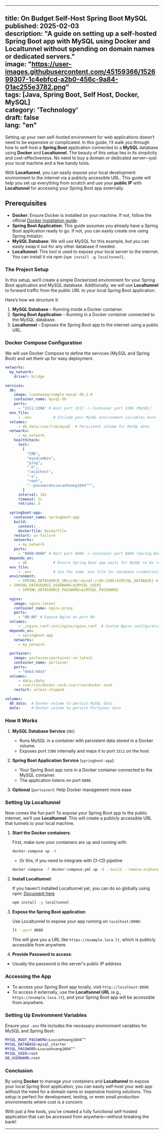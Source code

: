 ----------
title: On Budget Self-Host Spring Boot MySQL  
published: 2025-02-03  
description: "A guide on setting up a self-hosted Spring Boot app with MySQL using Docker and Localtunnel without spending on domain names or dedicated servers."  
image: "https://user-images.githubusercontent.com/45159366/152699307-1c4ebfcd-a2b0-456c-9a84-01ac255e3782.png"  
tags: [Java, Spring Boot, Self Host, Docker, MySQL]  
category: 'Technology'  
draft: false  
lang: "en"
----------

Setting up your own self-hosted environment for web applications doesn’t need to be expensive or complicated. In this guide, I’ll walk you through how to self-host a **Spring Boot** application connected to a **MySQL** database using **Docker** and **Localtunnel**. The beauty of this setup lies in its simplicity and cost-effectiveness. No need to buy a domain or dedicated server—just your local machine and a few handy tools.

With **Localtunnel**, you can easily expose your local development environment to the internet via a publicly accessible URL. This guide will help you set up everything from scratch and use your **public IP** with **Localtunnel** for accessing your Spring Boot app externally.

## Prerequisites

-   **Docker**: Ensure Docker is installed on your machine. If not, follow the official [Docker installation guide](https://docs.docker.com/get-docker/).
-   **Spring Boot Application**: This guide assumes you already have a Spring Boot application ready to go. If not, you can easily create one using Spring Initializr.
-   **MySQL Database**: We will use MySQL for this example, but you can easily swap it out for any other database if needed.
-   **Localtunnel**: This tool is used to expose your local server to the internet. You can install it via npm (`npm install -g localtunnel`).

### The Project Setup

In this setup, we’ll create a simple Dockerized environment for your Spring Boot application and MySQL database. Additionally, we will use **Localtunnel** to forward traffic from the public URL to your local Spring Boot application.

Here’s how we structure it:

1.  **MySQL Database** – Running inside a Docker container.
2.  **Spring Boot Application** – Running in a Docker container connected to the MySQL database.
3.  **Localtunnel** – Exposes the Spring Boot app to the internet using a public URL.

### Docker Compose Configuration

We will use Docker Compose to define the services (MySQL and Spring Boot) and set them up for easy deployment.

```yaml
networks:  
  my_network:  
    driver: bridge  
  
services:  
  db:  
    image: lcaohoanq/sample-mysql-db:2.0  
    container_name: mysql-db  
    ports:  
      - "3311:3306" # Host port 3311 -> Container port 3306 (MySQL)  
  env_file:  
      - .env          # Include your MySQL environment variables here  
  volumes:  
      - db_data:/var/lib/mysql  # Persistent volume for MySQL data  
  networks:  
      - my_network  
    healthcheck:  
      test:  
        [  
          "CMD",  
          "mysqladmin",  
          "ping",  
          "-h",  
          "localhost",  
          "-u",  
          "root",  
          "--password=Luucaohoang1604^^",  
        ]  
      interval: 10s  
      timeout: 5s  
      retries: 5  
  
  springboot-app:  
    container_name: springboot-app  
    build:  
      context: .  
      dockerfile: Dockerfile  
    restart: on-failure  
    networks:  
      - my_network  
    ports:  
      - "8080:8080" # Host port 8080 -> Container port 8080 (Spring Boot)  
  depends_on:  
      - db            # Ensure Spring Boot app waits for MySQL to be ready  
  env_file:  
      - .env          # Use the same .env file for database credentials  
  environment:  
      - SPRING_DATASOURCE_URL=jdbc:mysql://db:3306/${MYSQL_DATABASE} # Use the MySQL service name as the hostname  
  - SPRING_DATASOURCE_USERNAME=${MYSQL_USER}  
      - SPRING_DATASOURCE_PASSWORD=${MYSQL_PASSWORD}  
    
  nginx:  
    image: nginx:latest  
    container_name: nginx-proxy  
    ports:  
      - "80:80" # Expose Nginx on port 80  
  volumes:  
      - ./nginx.conf:/etc/nginx/nginx.conf  # Custom Nginx configuration file  
  depends_on:  
      - springboot-app  
    networks:  
      - my_network  
        
  portainer:  
    image: portainer/portainer-ce:latest  
    container_name: portainer  
    ports:  
      - "9443:9443"  
  volumes:  
      - data:/data  
      - /var/run/docker.sock:/var/run/docker.sock  
    restart: unless-stopped  
  
volumes:  
  db_data:  # Docker volume to persist MySQL data  
  data:     # Docker volume to persist Portainer data

```

### How It Works

1.  **MySQL Database Service** (`db`):
    
    -   Runs MySQL in a container with persistent data stored in a Docker volume.
    -   Exposes port `3306` internally and maps it to port `3311` on the host.
2.  **Spring Boot Application Service** (`springboot-app`):
    
    -   Your Spring Boot app runs in a Docker container connected to the MySQL container.
    -   The application listens on port `8080`.
3.  **Optional** (`portainer`): Help Docker management more ease

### Setting Up Localtunnel

Now comes the fun part! To expose your Spring Boot app to the public internet, we’ll use **Localtunnel**. This will create a publicly accessible URL that tunnels to your local machine.

1.  **Start the Docker containers**:
    
    First, make sure your containers are up and running with:
    
    ```bash
    docker-compose up -d
    ```
	   - Or this, if you need to integrate with CI-CD pipeline
    ```bash
	docker compose -f docker-compose.yml up -d --build --remove-orphans
    ```
    
2.  **Install Localtunnel**:
    
    If you haven't installed Localtunnel yet, you can do so globally using npm: [Document here](https://theboroer.github.io/localtunnel-www/)
    
    ```bash
    npm install -g localtunnel
    ```
    
3.  **Expose the Spring Boot application**:
    
    Use Localtunnel to expose your app running on `localhost:8080`:
    
    ```bash
    lt --port 8080
    ```
    
    This will give you a URL like `https://example.loca.lt`, which is publicly accessible from anywhere.
    
  4. **Provide Password to access**: 
 
 - Usually the password is the server's public IP address

### Accessing the App

-   To access your Spring Boot app locally, visit `http://localhost:8080`.
-   To access it externally, use the **Localtunnel URL** (e.g., `https://example.loca.lt`), and your Spring Boot app will be accessible from anywhere.

### Setting Up Environment Variables

Ensure your `.env` file includes the necessary environment variables for MySQL and Spring Boot:

```bash
MYSQL_ROOT_PASSWORD=Luucaohoang1604^^  
MYSQL_DATABASE=mysql_starter  
MYSQL_PASSWORD=Luucaohoang1604^^  
MYSQL_USER=root  
DB_USERNAME=root
```

### Conclusion

By using **Docker** to manage your containers and **Localtunnel** to expose your local Spring Boot application, you can easily self-host your web app without the need for a domain name or expensive hosting solutions. This setup is perfect for development, testing, or even small production environments where cost is a concern.

With just a few tools, you’ve created a fully functional self-hosted application that can be accessed from anywhere—without breaking the bank!

----------